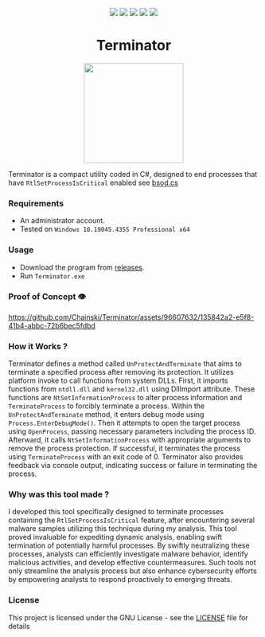 <p align= "center">
  <img src="https://img.shields.io/github/languages/top/Chainski/Terminator?style=flat&color=red">
   <img src="https://img.shields.io/github/stars/Chainski/Terminator?style=flat&color=red">
     <img src="https://img.shields.io/github/last-commit/chainski/terminator?color=red">
   <img src="https://img.shields.io/github/license/chainski/terminator?color=red">
    <img src="https://hits.sh/github.com/chainski/terminator.svg?label=views&color=red">
   <br>
</p>

<h1 align="center">Terminator</h1>

<p align="center">
<img src="https://github.com/Chainski/Terminator/assets/96607632/6deac6c5-9df1-4143-a8ab-9aecb811de34", width="200", height="200">
</p>


Terminator is a compact utility coded in C#, designed to end processes that have ```RtlSetProcessIsCritical``` enabled see [bsod.cs](https://github.com/Chainski/Terminator/blob/main/bsod.cs)

### Requirements
- An administrator account.
- Tested on ```Windows 10.19045.4355 Professional x64```

### Usage
- Download the program from [releases](https://github.com/Chainski/Terminator/releases).
- Run ```Terminator.exe```

### Proof of Concept 👁

https://github.com/Chainski/Terminator/assets/96607632/135842a2-e5f8-41b4-abbc-72b6bec5fdbd

### How it Works ?
Terminator defines a method called ```UnProtectAndTerminate``` that aims to terminate a specified process after removing its protection. It utilizes platform invoke to call functions from system DLLs.
First, it imports functions from ```ntdll.dll``` and ```kernel32.dll``` using DllImport attribute. These functions are ```NtSetInformationProcess``` to alter process information and ```TerminateProcess``` to forcibly terminate a process.
Within the ```UnProtectAndTerminate``` method, it enters debug mode using ```Process.EnterDebugMode()```. Then it attempts to open the target process using ```OpenProcess```, passing necessary parameters including the process ID.
Afterward, it calls ```NtSetInformationProcess``` with appropriate arguments to remove the process protection. If successful, it terminates the process using ```TerminateProcess``` with an exit code of 0.
Terminator also provides feedback via console output, indicating success or failure in terminating the process.

### Why was this tool made ?

I developed this tool specifically designed to terminate processes containing the ```RtlSetProcessIsCritical``` feature, after encountering several malware samples utilizing this technique during my analysis. This tool proved invaluable for expediting dynamic analysis, enabling swift termination of potentially harmful processes. By swiftly neutralizing these processes, analysts can efficiently investigate malware behavior, identify malicious activities, and develop effective countermeasures. Such tools not only streamline the analysis process but also enhance cybersecurity efforts by empowering analysts to respond proactively to emerging threats.

### License
This project is licensed under the GNU License - see the [LICENSE](https://github.com/chainski/Terminator/blob/main/LICENSE) file for details
